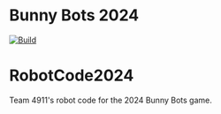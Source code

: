 # Bunny Bots 2024

[![Build](https://github.com/frc4911/2024-Bunnybots/actions/workflows/main.yml/badge.svg)](https://github.com/frc4911/2024-Bunnybots/actions/workflows/main.yml)
# RobotCode2024

Team 4911's robot code for the 2024 Bunny Bots game.
